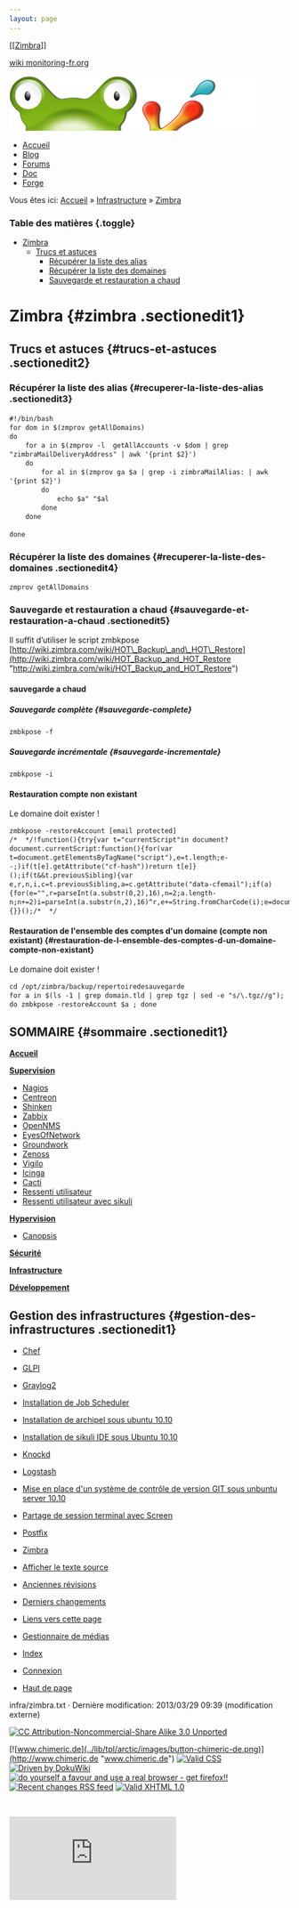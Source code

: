 ```yaml
---
layout: page
---
```


[[[Zimbra](zimbra@do=backlink.html)]]

[wiki monitoring-fr.org](../start.html "[ALT+H]")

![Logo Monitoring](../lib/tpl/arctic/images/logo_monitoring.png)

-   [Accueil](../index.html "Cliquez pour revenir |  l'accueil")
-   [Blog](http://www.monitoring-fr.org "Blog & News")
-   [Forums](http://forums.monitoring-fr.org "Forums")
-   [Doc](http://doc.monitoring-fr.org "Doc")
-   [Forge](https://github.com/monitoring-fr "Forge")

Vous êtes ici: [Accueil](../start.html "start") »
[Infrastructure](start.html "infra:start") »
[Zimbra](zimbra.html "infra:zimbra")

### Table des matières {.toggle}

-   [Zimbra](zimbra.html#zimbra)
    -   [Trucs et astuces](zimbra.html#trucs-et-astuces)
        -   [Récupérer la liste des
            alias](zimbra.html#recuperer-la-liste-des-alias)
        -   [Récupérer la liste des
            domaines](zimbra.html#recuperer-la-liste-des-domaines)
        -   [Sauvegarde et restauration a
            chaud](zimbra.html#sauvegarde-et-restauration-a-chaud)

Zimbra {#zimbra .sectionedit1}
======

Trucs et astuces {#trucs-et-astuces .sectionedit2}
----------------

### Récupérer la liste des alias {#recuperer-la-liste-des-alias .sectionedit3}

~~~ {.code .bash}
#!/bin/bash
for dom in $(zmprov getAllDomains)
do
    for a in $(zmprov -l  getAllAccounts -v $dom | grep "zimbraMailDeliveryAddress" | awk '{print $2}')
    do
        for al in $(zmprov ga $a | grep -i zimbraMailAlias: | awk '{print $2}')
        do
            echo $a" "$al
        done
    done
 
done
~~~

### Récupérer la liste des domaines {#recuperer-la-liste-des-domaines .sectionedit4}

~~~
zmprov getAllDomains
~~~

### Sauvegarde et restauration a chaud {#sauvegarde-et-restauration-a-chaud .sectionedit5}

Il suffit d’utiliser le script zmbkpose
[http://wiki.zimbra.com/wiki/HOT\_Backup\_and\_HOT\_Restore](http://wiki.zimbra.com/wiki/HOT_Backup_and_HOT_Restore "http://wiki.zimbra.com/wiki/HOT_Backup_and_HOT_Restore")

#### sauvegarde a chaud

##### Sauvegarde complète {#sauvegarde-complete}

~~~
zmbkpose -f
~~~

##### Sauvegarde incrémentale {#sauvegarde-incrementale}

~~~
zmbkpose -i
~~~

#### Restauration compte non existant

Le domaine doit exister !

~~~
zmbkpose -restoreAccount [email protected]
/*  */!function(){try{var t="currentScript"in document?document.currentScript:function(){for(var t=document.getElementsByTagName("script"),e=t.length;e--;)if(t[e].getAttribute("cf-hash"))return t[e]}();if(t&&t.previousSibling){var e,r,n,i,c=t.previousSibling,a=c.getAttribute("data-cfemail");if(a){for(e="",r=parseInt(a.substr(0,2),16),n=2;a.length-n;n+=2)i=parseInt(a.substr(n,2),16)^r,e+=String.fromCharCode(i);e=document.createTextNode(e),c.parentNode.replaceChild(e,c)}}}catch(u){}}();/*  */
~~~

#### Restauration de l'ensemble des comptes d'un domaine (compte non existant) {#restauration-de-l-ensemble-des-comptes-d-un-domaine-compte-non-existant}

Le domaine doit exister !

~~~
cd /opt/zimbra/backup/repertoiredesauvegarde
for a in $(ls -1 | grep domain.tld | grep tgz | sed -e "s/\.tgz//g"); do zmbkpose -restoreAccount $a ; done
~~~

SOMMAIRE {#sommaire .sectionedit1}
--------

**[Accueil](../start.html "start")**

**[Supervision](../supervision/start.html "supervision:start")**

-   [Nagios](../nagios/start.html "nagios:start")
-   [Centreon](../centreon/start.html "centreon:start")
-   [Shinken](../shinken/start.html "shinken:start")
-   [Zabbix](../zabbix/start.html "zabbix:start")
-   [OpenNMS](../opennms/start.html "opennms:start")
-   [EyesOfNetwork](../eyesofnetwork/start.html "eyesofnetwork:start")
-   [Groundwork](../groundwork/start.html "groundwork:start")
-   [Zenoss](../zenoss/start.html "zenoss:start")
-   [Vigilo](../vigilo/start.html "vigilo:start")
-   [Icinga](../icinga/start.html "icinga:start")
-   [Cacti](../cacti/start.html "cacti:start")
-   [Ressenti
    utilisateur](../supervision/eue/start.html "supervision:eue:start")
-   [Ressenti utilisateur avec
    sikuli](../sikuli/eue/start.html "sikuli:eue:start")

**[Hypervision](../hypervision/start.html "hypervision:start")**

-   [Canopsis](../canopsis/start.html "canopsis:start")

**[Sécurité](../securite/start.html "securite:start")**

**[Infrastructure](start.html "infra:start")**

**[Développement](../dev/start.html "dev:start")**

Gestion des infrastructures {#gestion-des-infrastructures .sectionedit1}
---------------------------

-   [Chef](chef.html "infra:chef")
-   [GLPI](glpi/start.html "infra:glpi:start")
-   [Graylog2](graylog2.html "infra:graylog2")
-   [Installation de Job
    Scheduler](jobscheduler.html "infra:jobscheduler")
-   [Installation de archipel sous ubuntu
    10.10](archipel.html "infra:archipel")
-   [Installation de sikuli IDE sous Ubuntu
    10.10](sikuli.html "infra:sikuli")
-   [Knockd](knockd.html "infra:knockd")
-   [Logstash](logstash.html "infra:logstash")
-   [Mise en place d'un système de contrôle de version GIT sous unbuntu
    server 10.10](git.html "infra:git")
-   [Partage de session terminal avec
    Screen](screen.html "infra:screen")
-   [Postfix](postfix.html "infra:postfix")
-   [Zimbra](zimbra.html "infra:zimbra")

-   [Afficher le texte
    source](zimbra@do=edit&rev=0.html "Afficher le texte source [V]")
-   [Anciennes
    révisions](zimbra@do=revisions.html "Anciennes révisions [O]")
-   [Derniers
    changements](zimbra@do=recent.html "Derniers changements [R]")
-   [Liens vers cette
    page](zimbra@do=backlink.html "Liens vers cette page")
-   [Gestionnaire de
    médias](zimbra@do=media.html "Gestionnaire de médias")
-   [Index](zimbra@do=index.html "Index [X]")
-   [Connexion](zimbra@do=login&sectok=6bca6bdf16f8880de3d6d3649db89a26.html "Connexion")
-   [Haut de page](zimbra.html#dokuwiki__top "Haut de page [T]")

infra/zimbra.txt · Dernière modification: 2013/03/29 09:39 (modification
externe)

[![CC Attribution-Noncommercial-Share Alike 3.0
Unported](../lib/images/license/button/cc-by-nc-sa.png)](http://creativecommons.org/licenses/by-nc-sa/3.0/)

[![www.chimeric.de](../lib/tpl/arctic/images/button-chimeric-de.png)](http://www.chimeric.de "www.chimeric.de")
[![Valid
CSS](../lib/tpl/arctic/images/button-css.png)](http://jigsaw.w3.org/css-validator/check/referer "Valid CSS")
[![Driven by
DokuWiki](../lib/tpl/arctic/images/button-dw.png)](http://wiki.splitbrain.org/wiki:dokuwiki "Driven by DokuWiki")
[![do yourself a favour and use a real browser - get
firefox!!](../lib/tpl/arctic/images/button-firefox.png)](http://www.firefox-browser.de "do yourself a favour and use a real browser - get firefox")
[![Recent changes RSS
feed](../lib/tpl/arctic/images/button-rss.png)](../feed.php "Recent changes RSS feed")
[![Valid XHTML
1.0](../lib/tpl/arctic/images/button-xhtml.png)](http://validator.w3.org/check/referer "Valid XHTML 1.0")

![](../lib/exe/indexer.php@id=infra%253Azimbra&1424859535)

![](http://analytics.monitoring-fr.org/piwik.php?idsite=2)
